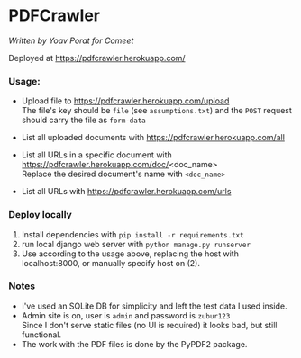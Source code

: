 # PDFCrawler #

_Written by Yoav Porat for Comeet_  

Deployed at https://pdfcrawler.herokuapp.com/

### Usage:

* Upload file to https://pdfcrawler.herokuapp.com/upload  
  The file's key should be `file` (see `assumptions.txt`) and the `POST` request should carry the file as `form-data`

* List all uploaded documents with https://pdfcrawler.herokuapp.com/all

* List all URLs in a specific document with https://pdfcrawler.herokuapp.com/doc/<doc_name>  
  Replace the desired document's name with `<doc_name>`

* List all URLs with https://pdfcrawler.herokuapp.com/urls

### Deploy locally

1. Install dependencies with `pip install -r requirements.txt`  
2. run local django web server with `python manage.py runserver`  
3. Use according to the usage above, replacing the host with localhost:8000, or manually specify host on (2).  

### Notes

* I've used an SQLite DB for simplicity and left the test data I used inside.  
* Admin site is on, user is `admin` and password is `zubur123`  
  Since I don't serve static files (no UI is required) it looks bad, but still functional.  
* The work with the PDF files is done by the PyPDF2 package.  
